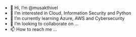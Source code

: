 - 👋 Hi, I’m @musakthivel
- 👀 I’m interested in Cloud, Information Security and Python
- 🌱 I’m currently learning Azure, AWS and Cybersecurity 
- 💞️ I’m looking to collaborate on ...
- 📫 How to reach me ...

<!---
musakthivel/musakthivel is a ✨ special ✨ repository because its `README.md` (this file) appears on your GitHub profile.
You can click the Preview link to take a look at your changes.
--->
